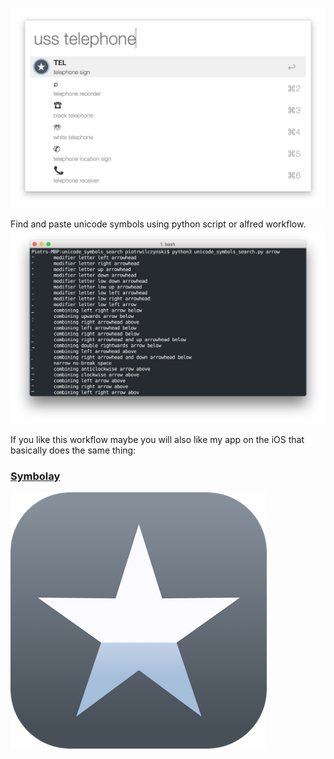 ![Alfred 2 workflow](screenshots/uss1.png)

Find and paste unicode symbols using python script or alfred workflow. 
![script in terminal](screenshots/script.png)

If you like this workflow maybe you will also like my app on the iOS that basically does the same thing:

### [Symbolay](http://symbolay.com)

![](screenshots/symbolay.png)
